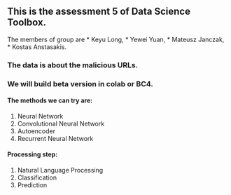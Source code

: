 ## This is the **assessment 5** of Data Science Toolbox.

The members of group are * Keyu Long, * Yewei Yuan, * Mateusz Janczak, * Kostas Anstasakis.


### The data is about the malicious URLs.

### We will build beta version in colab or BC4.

#### The methods we can try are:
1. Neural Network
2. Convolutional Neural Network
3. Autoencoder
4. Recurrent Neural Network

#### Processing step:
1. Natural Language Processing
2. Classification
3. Prediction
